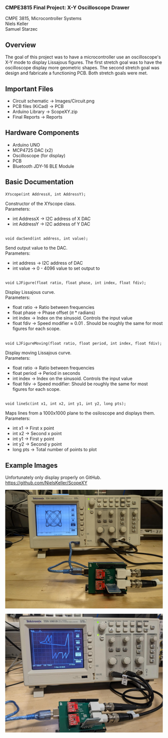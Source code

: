 ### CMPE3815 Final Project: X-Y Oscilloscope Drawer

CMPE 3815, Microcontroller Systems\
Niels Keller\
Samuel Starzec

## Overview

The goal of this project was to have a microcontroller use an oscilloscope's X-Y mode to display Lissajous figures. The first stretch goal was to have the oscilloscope display more geometric shapes. The second stretch goal was design and fabricate a functioning PCB. Both stretch goals were met.

## Important Files

* Circuit schematic &rarr; Images/Circuit.png
* PCB files (KiCad) &rarr; PCB
* Arduino Library &rarr; ScopeXY.zip
* Final Reports &rarr; Reports

## Hardware Components

* Arduino UNO
* MCP4725 DAC (x2)
* Oscilloscope (for display)
* PCB
* Bluetooth JDY-16 BLE Module


## Basic Documentation

    XYscope(int AddressX, int AddressY);

Constructor of the XYscope class.<br>
Parameters:

* int AddressX &rarr; I2C address of X DAC
* int AddressY &rarr; I2C address of Y DAC

##

    void dacSend(int address, int value);

Send output value to the DAC.<br>
Parameters:

* int address &rarr; I2C address of DAC
* int value &rarr; 0 - 4096 value to set output to

##

    void LJFigure(float ratio, float phase, int index, float fdiv);

Display Lissajous curve.<br>
Parameters:

* float ratio &rarr; Ratio between frequencies
* float phase &rarr; Phase offset ($\pi$ * radians)
* int index &rarr; Index on the sinusoid. Controls the input value
* float fdiv &rarr; Speed modifier $\approx$ 0.01 . Should be roughly the same for most figures for each scope.


##
    void LJFigureMoving(float ratio, float period, int index, float fdiv);

Display moving Lissajous curve.<br>
Parameters:

* float ratio &rarr; Ratio between frequencies
* float period &rarr; Period in seconds
* int index &rarr; Index on the sinusoid. Controls the input value
* float fdiv &rarr; Speed modifier: Should be roughly the same for most figures for each scope.

##

    void lineSc(int x1, int x2, int y1, int y2, long pts);

Maps lines from a 1000x1000 plane to the osiloscope and displays them.<br>
Parameters:

* int x1 &rarr; First x point
* int x2 &rarr; Second x point
* int y1 &rarr; First y point
* int y2 &rarr; Second y point
* long pts &rarr; Total number of points to plot

## Example Images

Unfortunately only display properly on GitHub.<br>
https://github.com/NielsKeller/ScopeXY 


![LJ figure](https://github.com/NielsKeller/UCTRL-Final-Project/blob/main/Images/CoverDemo.jpeg)

![Geo Dog](https://github.com/NielsKeller/UCTRL-Final-Project/blob/main/Images/Geodog.jpeg)

